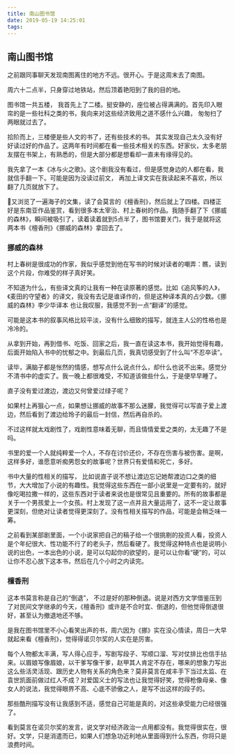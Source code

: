 ```yaml
---
title: 南山图书馆
date: 2019-05-19 14:25:01
tags:
---
```


## 南山图书馆
之前跟同事聊天发现南图离住的地方不远。很开心。于是这周末去了南图。

周六十二点半，只身穿过地铁站，然后顶着艳阳到了我的目的地。

图书馆一共五楼， 我首先上了二楼。挺安静的，座位被占得满满的。首先印入眼帘的是一些社科之类的书，我向来对这些经济致用之道不感什么兴趣， 匆匆扫了两眼就过去了。

拾阶而上，三楼便是些人文的书了，还有些技术的书。
其实发现自己太久没有好好读过好的作品了。这两年有时间都在看一些技术相关的东西。好家伙，太多老朋友摆在书架上，有熟悉的，但是大部分都是想看却一直未有缘得见的。

我先拿了一本《冰与火之歌》。这个剧我没有看过，但是感觉身边的人都在看，我就信手翻一下。可能是因为没读过前文， 再加上译文实在我读起来不喜欢，所以翻了几页就放下了。

又浏览了一遍海子的文集，读了会莫言的《檀香刑》，然后就上了四楼。四楼正好是东南亚作品鉴赏，看到很多本太宰治、村上春树的作品。我随手翻了下《挪威的森林》，瞬间被吸引了，读着读着就到5点半了，图书馆要关门，我于是就将这两本书《檀香刑》《挪威的森林》拿回去了。

### 挪威的森林

村上春树是很成功的作家，我似乎感觉到他在写书的时候对读者的嘲弄：瞧，读到这个片段，你难受的样子真好笑。

不知道为什么，有些译文真的让我有一种在读原著的感觉。比如《追风筝的人》，《麦田的守望者》的译文，我没有去记是谁译作的，但是这种译本真的占少数。《挪威的森林》李少华译本 也让我叹服，我感觉不到一点“翻译”的感觉。

可能是这本书的叙事风格比较平淡，没有什么细致的描写，就连主人公的性格也是冷冷的。

从拿到开始，再到借书、吃饭、回家之后，我一直在读这本书，我开始觉得有趣，后面开始陷入书中的忧郁之中。到最后几页，我真切感受到了什么叫“不忍卒读”。

读毕，满脑子都是怅然的情感，想写点什么说点什么，却什么也说不出来。感觉分不清书中的虚实了。我一晚上都很难受，不知道该做些什么，于是便早早睡了。

直子没有爱过渡边，渡边又何曾爱过绿子呢？

如果村上再狠心一点，如果想让挪威的故事不那么迷朦，我觉得可以写直子爱上渡边，然后看到了渡边给玲子的最后一封信，然后再自杀的。

不过这样就太戏剧性了，戏剧性意味着无聊，而且情情爱爱之类的，太无趣了不是吗。

书里的爱一个人就纯粹爱一个人，不存在讨价还价，不存在伤害与被伤害。是啊，这样多好，谁愿意听痴男怨女的故事呢？世界只有爱情和死亡，多好。

书中大量的性相关的描写， 比如说直子说不想让渡边忘记她帮渡边口之类的细节，大大增加了小说的有趣性。我觉得这些东西在一部小说里是一定要有的，就好像吃喝拉撒一样的，这些东西对于读者来说也是很常见且重要的。所有的故事都是关于一个男孩爱上一个女孩。村上发现了这一点并且大量运用了，这不一定让故事更深刻，但绝对让读者觉得更深刻了。没有性相关描写的作品，可能是会稍乏味一筹。

之前看到某部剧里面，一个小说家把自己的稿子给一个很挑剔的投资人看，投资人是个年纪很大、性功能不行了的老头子，然后看硬了。我觉得这种特点也是说明小说的出色，一本出色的小说，是可以勾起你的欲望的，是可以让你看“硬”的，可以让你不忍心放下这本书，然后在几个小时之内读完。

### 檀香刑

这本书莫言称是自己的“倒退”， 不过是好的那种倒退。说是对西方文学借鉴压到了对民间文学继承的今天，《檀香刑》或许是不合时宜、倒退的，但他觉得倒退很好，甚至认为撤退地还不够。

是我在图书馆里不小心看笑出声的书，周六因为《挪》实在没心情读，周日一大早就起来看《檀香刑》，觉得得诺贝尔奖的人实在是厉害。

每个人物都太丰满，写人得心应手，写剧写段子、写顺口溜、写对仗排比也信手拈来。以眉娘写像眉娘，以干爹写像干爹，赵甲其人肯定不存在，哪来的想象力写出这么些活灵活现、跟历史人物有关系的角色来？莫非莫言在咸丰手下当过太监、在袁世凯面前做过红人不成？对爱国义士的写法也让我觉得好笑，觉得枪像母亲、像女人的说法，我觉得眼界不高、心底不骄傲之人，是写不出这样的段子的。

那些酷刑描写没有让我感到不适，感觉自己可能是真的，对这些承受能力已经很强了。

看到莫言在诺贝尔奖的发言，说文学对经济政治一点用都没有。我觉得很实在，很好。文学，只是消遣而已，如果人们想急功近利地从里面得到什么东西，你将只是浪费时间。